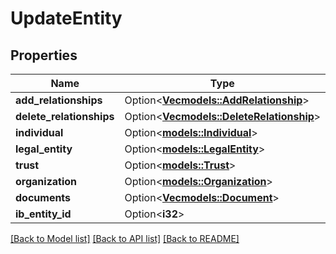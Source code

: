 # UpdateEntity

## Properties

Name | Type | Description | Notes
------------ | ------------- | ------------- | -------------
**add_relationships** | Option<[**Vec<models::AddRelationship>**](AddRelationship.md)> |  | [optional]
**delete_relationships** | Option<[**Vec<models::DeleteRelationship>**](DeleteRelationship.md)> |  | [optional]
**individual** | Option<[**models::Individual**](Individual.md)> |  | [optional]
**legal_entity** | Option<[**models::LegalEntity**](LegalEntity.md)> |  | [optional]
**trust** | Option<[**models::Trust**](Trust.md)> |  | [optional]
**organization** | Option<[**models::Organization**](Organization.md)> |  | [optional]
**documents** | Option<[**Vec<models::Document>**](Document.md)> |  | [optional]
**ib_entity_id** | Option<**i32**> |  | [optional]

[[Back to Model list]](../README.md#documentation-for-models) [[Back to API list]](../README.md#documentation-for-api-endpoints) [[Back to README]](../README.md)
